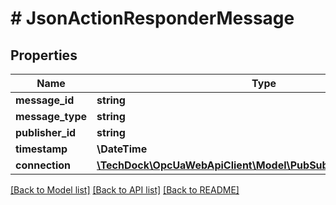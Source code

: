# # JsonActionResponderMessage

## Properties

Name | Type | Description | Notes
------------ | ------------- | ------------- | -------------
**message_id** | **string** |  | [optional]
**message_type** | **string** |  | [optional]
**publisher_id** | **string** |  | [optional]
**timestamp** | **\DateTime** |  | [optional]
**connection** | [**\TechDock\OpcUaWebApiClient\Model\PubSubConnectionDataType**](PubSubConnectionDataType.md) |  | [optional]

[[Back to Model list]](../../README.md#models) [[Back to API list]](../../README.md#endpoints) [[Back to README]](../../README.md)
